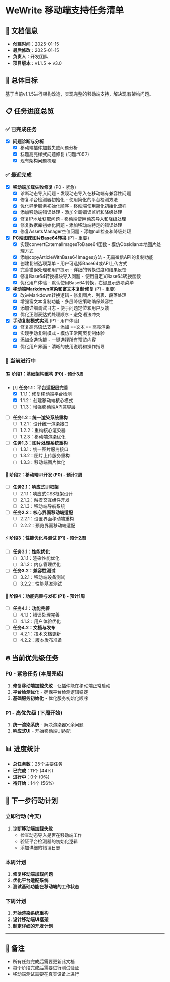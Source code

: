 # WeWrite 移动端支持任务清单

## 📅 文档信息
- **创建时间**：2025-01-15
- **最后修改**：2025-01-15
- **负责人**：开发团队
- **项目版本**：v1.1.5 → v3.0

## 🎯 总体目标
基于当前v1.1.5进行架构改造，实现完整的移动端支持，解决现有架构问题。

## 📋 任务进度总览

### ✅ 已完成任务
- [x] **问题诊断与分析**
  - [x] 移动端插件加载失败问题分析
  - [x] 标题高亮样式问题修复 (问题#007)
  - [x] 现有架构问题梳理

### ✅ 最近完成
- [x] **移动端加载失败修复** (P0 - 紧急)
  - [x] 诊断动态导入问题 - 发现动态导入在移动端有兼容性问题
  - [x] 修复平台检测器初始化 - 使用简化的平台检测方法
  - [x] 优化异步服务初始化顺序 - 移动端使用简化初始化流程
  - [x] 添加移动端错误处理 - 添加全局错误监听和降级处理
  - [x] 修复IP地址获取问题 - 移动端使用动态导入和降级处理
  - [x] 修复数据库初始化问题 - 添加移动端特定的错误处理
  - [x] 修复AssetsManager空值问题 - 添加null检查和降级处理
- [x] **PC端图床图片Base64转换** (P1 - 重要)
  - [x] 实现convertExternalImagesToBase64函数 - 模仿Obsidian本地图片处理方式
  - [x] 添加copyArticleWithBase64Images方法 - 无需微信API的复制功能
  - [x] 创建复制选项菜单 - 用户可选择Base64或API上传方式
  - [x] 完善错误处理和用户提示 - 详细的转换进度和结果反馈
  - [x] 修复Base64转换模块导入问题 - 使用自定义Base64转换函数
  - [x] 优化用户体验 - 默认使用Base64转换，右键显示选项菜单
- [x] **移动端Markdown渲染和富文本复制修复** (P1 - 重要)
  - [x] 改进Markdown转换逻辑 - 修复图片、列表、段落处理
  - [x] 增强富文本复制功能 - 多层降级策略确保兼容性
  - [x] 添加详细调试日志 - 便于问题定位和用户反馈
  - [x] 优化正则表达式处理顺序 - 避免语法冲突
- [x] **手动复制模式实现** (P1 - 用户体验)
  - [x] 修复高亮语法支持 - 添加 ==文本== 高亮渲染
  - [x] 实现手动复制模式 - 模仿正常网页复制体验
  - [x] 添加全选功能 - 一键选择所有预览内容
  - [x] 优化用户界面 - 清晰的使用说明和操作指导

### 🔄 当前进行中

#### 🏗️ 阶段1：基础架构重构 (P0) - 预计3周
- [/] **任务1.1：平台适配层完善**
  - [x] 1.1.1：修复移动端平台检测
  - [x] 1.1.2：创建移动端核心模式
  - [ ] 1.1.3：增强移动端API兼容层

- [ ] **任务1.2：统一渲染系统重构**
  - [ ] 1.2.1：设计统一渲染接口
  - [ ] 1.2.2：重构核心渲染器
  - [ ] 1.2.3：移动端渲染优化

- [ ] **任务1.3：图片处理系统重构**
  - [ ] 1.3.1：统一图片服务接口
  - [ ] 1.3.2：图片上传服务重构
  - [ ] 1.3.3：移动端图片优化

#### 📱 阶段2：移动端UI开发 (P0) - 预计2周
- [ ] **任务2.1：响应式UI框架**
  - [ ] 2.1.1：响应式CSS框架设计
  - [ ] 2.1.2：触摸交互组件开发
  - [ ] 2.1.3：移动端导航系统

- [ ] **任务2.2：核心界面移动端适配**
  - [ ] 2.2.1：设置界面移动端重构
  - [ ] 2.2.2：预览界面移动端适配

#### ⚡ 阶段3：性能优化与测试 (P1) - 预计2周
- [ ] **任务3.1：性能优化**
  - [ ] 3.1.1：渲染性能优化
  - [ ] 3.1.2：内存管理优化

- [ ] **任务3.2：兼容性测试**
  - [ ] 3.2.1：移动端设备测试
  - [ ] 3.2.2：性能基准测试

#### 🚀 阶段4：功能完善与发布 (P1) - 预计1周
- [ ] **任务4.1：功能完善**
  - [ ] 4.1.1：错误处理完善
  - [ ] 4.1.2：用户体验优化

- [ ] **任务4.2：文档与发布**
  - [ ] 4.2.1：技术文档更新
  - [ ] 4.2.2：版本发布准备

## 🔥 当前优先级任务

### P0 - 紧急任务 (本周完成)
1. **修复移动端加载失败** - 让插件能在移动端正常启动
2. **平台检测优化** - 确保平台检测逻辑稳定
3. **基础服务初始化** - 优化服务初始化顺序

### P1 - 高优先级 (下周开始)
1. **统一渲染系统** - 解决渲染器冗余问题
2. **响应式UI** - 开始移动端UI适配

## 📊 进度统计
- **总任务数**：25个主要任务
- **已完成**：11个 (44%)
- **进行中**：0个 (0%)
- **待开始**：14个 (56%)

## 🎯 下一步行动计划

### 立即行动 (今天)
1. **诊断移动端加载失败**
   - 检查动态导入是否在移动端工作
   - 验证平台检测器的初始化逻辑
   - 添加详细的错误日志

### 本周计划
1. **修复移动端加载问题**
2. **优化平台适配系统**
3. **测试基础功能在移动端的工作状态**

### 下周计划
1. **开始渲染系统重构**
2. **设计移动端UI框架**
3. **制定详细的开发计划**

---

## 📝 备注
- 所有任务完成后需要更新此文档
- 每个阶段完成后需要进行测试验证
- 移动端测试需要在真实设备上进行
